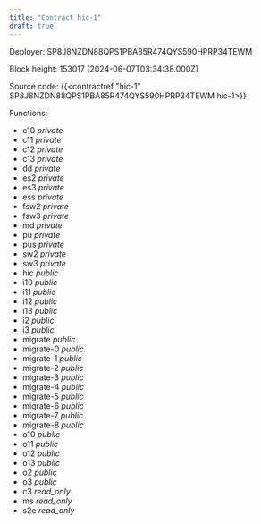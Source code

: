 ```yaml
---
title: "Contract hic-1"
draft: true
---
```

Deployer: SP8J8NZDN88QPS1PBA85R474QYS590HPRP34TEWM


 



Block height: 153017 (2024-06-07T03:34:38.000Z)

Source code: {{<contractref "hic-1" SP8J8NZDN88QPS1PBA85R474QYS590HPRP34TEWM hic-1>}}

Functions:

* c10 _private_
* c11 _private_
* c12 _private_
* c13 _private_
* dd _private_
* es2 _private_
* es3 _private_
* ess _private_
* fsw2 _private_
* fsw3 _private_
* md _private_
* pu _private_
* pus _private_
* sw2 _private_
* sw3 _private_
* hic _public_
* i10 _public_
* i11 _public_
* i12 _public_
* i13 _public_
* i2 _public_
* i3 _public_
* migrate _public_
* migrate-0 _public_
* migrate-1 _public_
* migrate-2 _public_
* migrate-3 _public_
* migrate-4 _public_
* migrate-5 _public_
* migrate-6 _public_
* migrate-7 _public_
* migrate-8 _public_
* o10 _public_
* o11 _public_
* o12 _public_
* o13 _public_
* o2 _public_
* o3 _public_
* c3 _read_only_
* ms _read_only_
* s2e _read_only_
